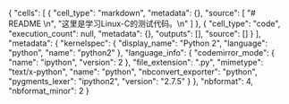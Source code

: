 {
 "cells": [
  {
   "cell_type": "markdown",
   "metadata": {},
   "source": [
    "# README  \n",
    "这里是学习Linux-C的测试代码。\n"
   ]
  },
  {
   "cell_type": "code",
   "execution_count": null,
   "metadata": {},
   "outputs": [],
   "source": []
  }
 ],
 "metadata": {
  "kernelspec": {
   "display_name": "Python 2",
   "language": "python",
   "name": "python2"
  },
  "language_info": {
   "codemirror_mode": {
    "name": "ipython",
    "version": 2
   },
   "file_extension": ".py",
   "mimetype": "text/x-python",
   "name": "python",
   "nbconvert_exporter": "python",
   "pygments_lexer": "ipython2",
   "version": "2.7.5"
  }
 },
 "nbformat": 4,
 "nbformat_minor": 2
}
